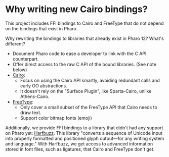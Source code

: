 # Why writing new Cairo bindings?

This project includes FFI bindings to Cairo and FreeType that do not depend on the bindings that exist in Pharo. 

Why rewriting the bindings to libraries that already exist in Pharo 12? What's different?

- Document Pharo code to ease a developer to link with the C API counterpart. 
- Offer direct access to the raw C API of the bound libraries. (See note below)
- [Cairo](https://gitlab.freedesktop.org/cairo/cairo): 
  - Focus on using the Cairo API smartly, avoiding redundant calls and early OO abstractions.
  - It doesn't rely on the "Surface Plugin", like Sparta-Cairo, unlike Athens-Cairo.
- [FreeType](https://freetype.org/):
  - Only cover a small subset of the FreeType API that Cairo needs to draw text.
  - Support color bitmap fonts (emoji)

Additionally, we provide FFI bindings to a library that didn't had any support on Pharo yet: [Harfbuzz](https://harfbuzz.github.io/).
This library "converts a sequence of Unicode input into properly formatted and positioned glyph output—for any writing system and language."
With Harfbuzz, we get access to advanced information stored in font files, such as ligatures, that Cairo and FreeType don't get.

